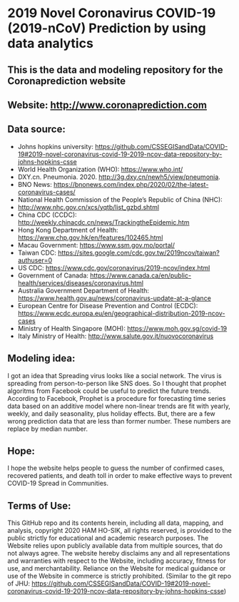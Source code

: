 
2019 Novel Coronavirus COVID-19 (2019-nCoV) Prediction by using data analytics
============================================

## This is the data and modeling repository for the Coronaprediction website

## Website: http://www.coronaprediction.com

## Data source:

* Johns hopkins university: https://github.com/CSSEGISandData/COVID-19#2019-novel-coronavirus-covid-19-2019-ncov-data-repository-by-johns-hopkins-csse
* World Health Organization (WHO): https://www.who.int/
* DXY.cn. Pneumonia. 2020. http://3g.dxy.cn/newh5/view/pneumonia.
* BNO News: https://bnonews.com/index.php/2020/02/the-latest-coronavirus-cases/
* National Health Commission of the People’s Republic of China (NHC):
* http://www.nhc.gov.cn/xcs/yqtb/list_gzbd.shtml
* China CDC (CCDC): http://weekly.chinacdc.cn/news/TrackingtheEpidemic.htm
* Hong Kong Department of Health: https://www.chp.gov.hk/en/features/102465.html
* Macau Government: https://www.ssm.gov.mo/portal/
* Taiwan CDC: https://sites.google.com/cdc.gov.tw/2019ncov/taiwan?authuser=0
* US CDC: https://www.cdc.gov/coronavirus/2019-ncov/index.html
* Government of Canada: https://www.canada.ca/en/public-health/services/diseases/coronavirus.html
* Australia Government Department of Health: https://www.health.gov.au/news/coronavirus-update-at-a-glance
* European Centre for Disease Prevention and Control (ECDC): https://www.ecdc.europa.eu/en/geographical-distribution-2019-ncov-cases
* Ministry of Health Singapore (MOH): https://www.moh.gov.sg/covid-19
* Italy Ministry of Health: http://www.salute.gov.it/nuovocoronavirus

## Modeling idea:

I got an idea that Spreading virus looks like a social network. The virus is spreading from person-to-person like SNS does.
So I thought that prophet algoritms from Facebook could be useful to predict the future trends.
According to Facebook, Prophet is a procedure for forecasting time series data based on an additive model where non-linear trends are fit with yearly, weekly, and daily seasonality, plus holiday effects.
But, there are a few wrong prediction data that are less than former number. These numbers are replace by median number.

## Hope:

I hope the website helps people to guess the number of confirmed cases, recovered patients, and death toll in order to make effective ways to prevent COVID-19 Spread in Communities.

## Terms of Use:

This GitHub repo and its contents herein, including all data, mapping, and analysis, copyright 2020 HAM HO-SIK, all rights reserved, is provided to the public strictly for educational and academic research purposes. The Website relies upon publicly available data from multiple sources, that do not always agree. The website hereby disclaims any and all representations and warranties with respect to the Website, including accuracy, fitness for use, and merchantability. Reliance on the Website for medical guidance or use of the Website in commerce is strictly prohibited.
(Similar to the git repo of JHU: https://github.com/CSSEGISandData/COVID-19#2019-novel-coronavirus-covid-19-2019-ncov-data-repository-by-johns-hopkins-csse)
